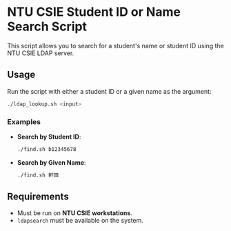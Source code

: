 # NTU CSIE Student ID or Name Search Script

This script allows you to search for a student's name or student ID using the NTU CSIE LDAP server.

## Usage

Run the script with either a student ID or a given name as the argument:

```bash
./ldap_lookup.sh <input>
```

### Examples

- **Search by Student ID**:

  ```bash
  ./find.sh b12345678
  ```

- **Search by Given Name**:

  ```bash
  ./find.sh 軒田
  ```

## Requirements

- Must be run on **NTU CSIE workstations**.
- `ldapsearch` must be available on the system.
